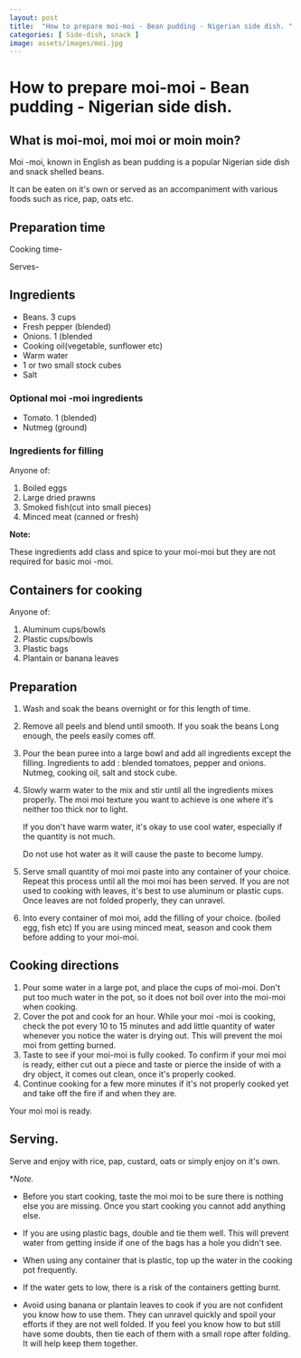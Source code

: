 ```yaml
---
layout: post
title:  "How to prepare moi-moi - Bean pudding - Nigerian side dish. "
categories: [ Side-dish, snack ]
image: assets/images/moi.jpg
---
```


# How to prepare moi-moi - Bean pudding - Nigerian side dish. 

## What is moi-moi, moi moi or moin moin? 

Moi -moi, known in English as bean pudding is a popular Nigerian side dish and snack shelled beans. 

It can be eaten on it's own or served as an accompaniment with various foods such as rice, pap, oats etc. 

## Preparation time
Cooking time-

Serves-

## Ingredients 

- Beans. 3 cups
- Fresh pepper (blended) 
- Onions. 1 (blended
- Cooking oil(vegetable, sunflower etc) 
- Warm water 
- 1 or two small stock cubes
- Salt

### Optional moi -moi ingredients 

- Tomato. 1 (blended) 
- Nutmeg (ground) 

### Ingredients for filling 

Anyone of:

1. Boiled eggs
2. Large dried prawns 
3. Smoked fish(cut into small pieces) 
4. Minced meat (canned or fresh) 
   
**Note:**

These ingredients add class and spice to your moi-moi but they are not required for basic moi -moi.

## Containers for cooking 

Anyone of:

1. Aluminum cups/bowls
2. Plastic cups/bowls
3. Plastic bags
4. Plantain or banana leaves 

## Preparation 

1. Wash and soak the beans overnight or for this length of time. 
2. Remove all peels and blend until smooth. If you soak the beans Long enough, the peels easily comes off. 
3. Pour the bean puree into a large bowl and add all ingredients except the filling. 
   Ingredients to add : blended tomatoes, pepper and onions. Nutmeg, cooking oil, salt and stock cube. 
4. Slowly  warm water to the mix and stir until all the ingredients mixes properly. 
   The moi moi texture you want to achieve is one where it's neither too thick nor to light.

   If you don't have warm water, it's okay to use cool water, especially if the quantity is not much.
   
   Do not use hot water as it will cause the  paste to become lumpy. 
5. Serve small quantity of moi moi paste into any container of your choice. Repeat this process until all the moi moi has been served. 
   If you are not used to cooking with leaves, it's best to use aluminum or plastic cups. Once leaves are not folded properly, they can unravel.
6. Into every container of moi moi, add the filling of your choice. (boiled egg, fish etc) 
   If you are using minced meat, season and cook them before adding to your moi-moi. 

## Cooking directions 

1. Pour some water in a large pot, and place the cups of moi-moi. 
   Don't put too much water in the pot, so it does not boil over into the moi-moi when cooking. 
2. Cover the pot and cook for an hour. 
   While your moi -moi is cooking, check the pot every 10 to 15 minutes and add little quantity of water whenever you notice the water is drying out. 
   This will prevent the moi moi from getting burned. 
3. Taste to see if your moi-moi is fully cooked. To confirm if your moi moi is ready, either cut out a piece and taste or pierce the inside of 
   with a dry object,  it comes out clean, once it's properly cooked. 
4. Continue cooking for a few more minutes if it's not properly cooked yet and take off the fire if and when they are. 
   

Your moi moi is ready. 

## Serving. 

Serve and enjoy with rice, pap, custard, oats or simply enjoy on it's own. 

**Note.* 

- Before you start cooking, taste the moi moi to be sure there is nothing else you are missing. Once you start cooking you cannot add anything else. 

- If you are using plastic bags, double and tie them well. This will prevent water from getting inside if one of the bags has a hole you didn't see. 

- When using any container that is plastic, top up the water in the cooking pot frequently. 

- If the water gets to low, there is a risk of the containers getting burnt.

- Avoid using banana or plantain leaves to cook if you are not confident you know how to use them.
   They can unravel quickly and spoil your efforts if they are not well folded. 
   If you feel you know how to  but still have some doubts, then tie each of them with a small rope after folding. It will help keep them together. 

